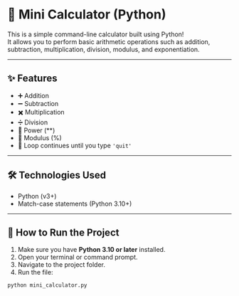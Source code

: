 # 🔢 Mini Calculator (Python)

This is a simple command-line calculator built using Python!  
It allows you to perform basic arithmetic operations such as addition, subtraction, multiplication, division, modulus, and exponentiation.

---

## ✨ Features

- ➕ Addition
- ➖ Subtraction
- ✖️ Multiplication
- ➗ Division
- 🔢 Power (**)
- 🧮 Modulus (%)
- 🔁 Loop continues until you type `'quit'`

---

## 🛠️ Technologies Used

- Python (v3+)
- Match-case statements (Python 3.10+)

---

## 🚀 How to Run the Project

1. Make sure you have **Python 3.10 or later** installed.
2. Open your terminal or command prompt.
3. Navigate to the project folder.
4. Run the file:

```bash
python mini_calculator.py
